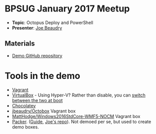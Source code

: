 # BPSUG January 2017 Meetup

* **Topic**: Octopus Deploy and PowerShell
* **Presenter**: [Joe Beaudry](https://twitter.com/joebeau93)

## Materials

* [Demo GitHub repository](https://github.com/beaudryj/BosPSUGOctoDemo)

# Tools in the demo

* [Vagrant](https://www.vagrantup.com/docs/why-vagrant/)
* [VirtualBox](https://www.virtualbox.org/wiki/Downloads) - Using Hyper-V?  Rather than disable, you can [switch between the two at boot](http://www.hanselman.com/blog/SwitchEasilyBetweenVirtualBoxAndHyperVWithABCDEditBootEntryInWindows81.aspx)
* [Chocolatey](https://chocolatey.org/install)
* [jbeaudry/Octobox](https://atlas.hashicorp.com/jbeaudry/boxes/Octobox) Vagrant box
* [MattHodge/Windows2016StdCore-WMF5-NOCM](https://atlas.hashicorp.com/MattHodge/boxes/Windows2016StdCore-WMF5-NOCM) Vagrant box
* [Packer](https://www.packer.io/intro/).  ([Guide](https://hodgkins.io/best-practices-with-packer-and-windows), [Joe's repo](https://github.com/beaudryj/octo-box)).  Not demoed per se, but used to create demo boxes.
